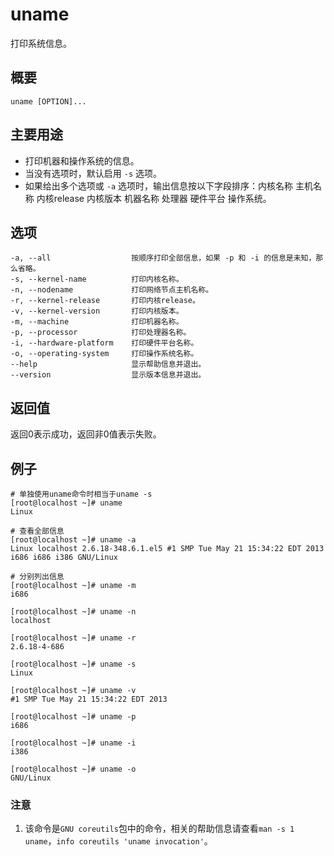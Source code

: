 uname
===

打印系统信息。

## 概要

```shell
uname [OPTION]...
```

## 主要用途

- 打印机器和操作系统的信息。
- 当没有选项时，默认启用 `-s` 选项。
- 如果给出多个选项或 `-a` 选项时，输出信息按以下字段排序：内核名称 主机名称 内核release 内核版本
 机器名称 处理器 硬件平台 操作系统。

## 选项

```shell
-a, --all                  按顺序打印全部信息，如果 -p 和 -i 的信息是未知，那么省略。
-s, --kernel-name          打印内核名称。
-n, --nodename             打印网络节点主机名称。
-r, --kernel-release       打印内核release。
-v, --kernel-version       打印内核版本。
-m, --machine              打印机器名称。
-p, --processor            打印处理器名称。
-i, --hardware-platform    打印硬件平台名称。
-o, --operating-system     打印操作系统名称。
--help                     显示帮助信息并退出。
--version                  显示版本信息并退出。
```

## 返回值

返回0表示成功，返回非0值表示失败。

## 例子

```shell
# 单独使用uname命令时相当于uname -s
[root@localhost ~]# uname
Linux
```

```shell
# 查看全部信息
[root@localhost ~]# uname -a
Linux localhost 2.6.18-348.6.1.el5 #1 SMP Tue May 21 15:34:22 EDT 2013 i686 i686 i386 GNU/Linux
```

```shell
# 分别列出信息
[root@localhost ~]# uname -m
i686

[root@localhost ~]# uname -n
localhost

[root@localhost ~]# uname -r
2.6.18-4-686

[root@localhost ~]# uname -s
Linux

[root@localhost ~]# uname -v
#1 SMP Tue May 21 15:34:22 EDT 2013

[root@localhost ~]# uname -p
i686

[root@localhost ~]# uname -i
i386

[root@localhost ~]# uname -o
GNU/Linux
```

### 注意

1. 该命令是`GNU coreutils`包中的命令，相关的帮助信息请查看`man -s 1 uname`，`info coreutils 'uname invocation'`。

 
